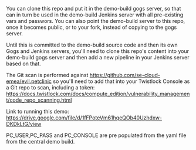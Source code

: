You can clone this repo and put it in the demo-build gogs server, so that can in turn be used in the demo-build Jenkins server with all pre-existing vars and passwors.
You can also point the demo-build server to this repo, once it becomes public, or to your fork, instead of copying to the gogs server.

Until this is committed to the demo-build source code and then its own Gogs and Jenkins servers, you'll need to clone this repo's content into your demo-build gogs server and then add a new pipeline in your Jenkins server based on that.

The Git scan is performed against https://github.com/se-cloud-emea/evil.petclinic so you'll need to add that into your Twistlock Console as a Git repo to scan, including a token: https://docs.twistlock.com/docs/compute_edition/vulnerability_management/code_repo_scanning.html

Link to running this demo: https://drive.google.com/file/d/1fFPoteVm61hqeQOb40Uzhdxw-DKDkLtG/view

PC_USER,PC_PASS and PC_CONSOLE are pre populated from the yaml file from the central demo build. 
